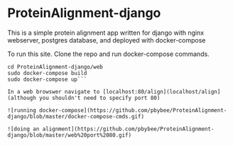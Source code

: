 # ProteinAlignment-django

This is a simple protein alignment app written for django with nginx webserver, postgres database, and deployed with docker-compose

To run this site. Clone the repo and run docker-compose commands.

```git clone git@github.com:pbybee/ProteinAlignment-django.git
cd ProteinAlignment-django/web
sudo docker-compose build
sudo docker-compose up```

In a web browswer navigate to [localhost:80/align](localhost/align](although you shouldn't need to specify port 80)

![running docker-compose](https://github.com/pbybee/ProteinAlignment-django/blob/master/docker-compose-cmds.gif)

![doing an alignment](https://github.com/pbybee/ProteinAlignment-django/blob/master/web%20port%2080.gif)
